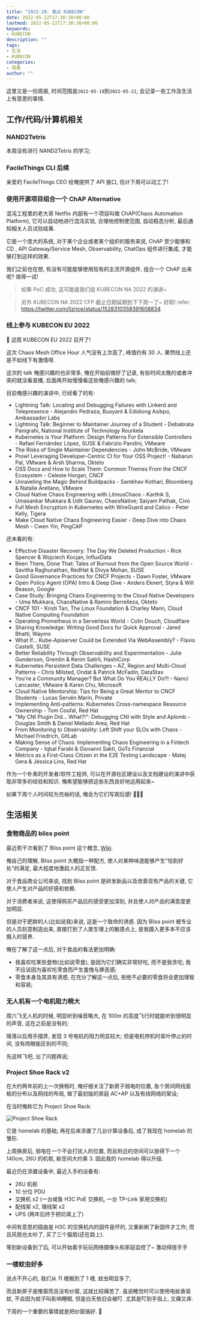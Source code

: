 ```yaml
---
title: "2022-20: 喜迎 KUBECON"
date: 2022-05-22T17:30:38+08:00
lastmod: 2022-05-22T17:30:38+08:00
keywords: 
- KUBECON
description: ""
tags:
- 生活
- KUBECON
categories:
- 周报
author: ""
---
```


这里又是一份周报, 时间范围是`2022-05-18`到`2022-05-22`, 会记录一些工作及生活上有意思的事情.

## 工作/代码/计算机相关

### NAND2Tetris

本周没有进行 NAND2Tetris 的学习;

### FacileThings CLI 后续

亲爱的 FacileThings CEO 给俺提供了 API 接口, 估计下周可以动工了!

### 使用开源项目组合一个 ChAP Alternative

混沌工程里的老大哥 Netflix 内部有一个项目叫做 ChAP(Chaos Automation Platform), 它可以自动地进行混沌实验, 合理地控制使范围, 自动稳态分析, 最后通知相关人员试验结果.

它是一个庞大的系统, 对于某个企业或者某个组织的服务来说, ChAP 至少能够和 CD , API Gateway/Service Mesh, Observability, ChatOps 组件进行集成, 才能够打到这样的效果.

我们之前也在想, 有没有可能能够使用现有的主流开源组件, 组合一个 ChAP 出来呢? 值得一试!

> 如果 PoC 成功, 这可能是我们组 KUBECON NA 2022 的演讲~

> 另外 KUBECON NA 2022 CFP 截止日期延期到下下周一了~ 好耶! refer: https://twitter.com/lizrice/status/1528310359391608834

### 线上参与 KUBECON EU 2022

🎉 这周 KUBECON EU 2022 召开了!

这次 Chaos Mesh Office Hour 人气没有上次高了, 峰值约有 30 人. 果然线上还是不如线下有激情呀.

这次的 talk 俺感兴趣的也非常多, 俺在开始前做好了记录, 有些时间太晚的或者冲突的就没看直播, 后面再开始慢慢看这些俺感兴趣的 talk;

目前俺感兴趣的演讲中, 已经看了的有:

- Lightning Talk: Locating and Debugging Failures with Linkerd and Telepresence - Alejandro Pedraza, Buoyant & Edidiong Asikpo, Ambassador Labs
- Lightning Talk: Beginner to Maintainer Journey of a Student - Debabrata Panigrahi, National Institute of Technology Rourkela
- Kubernetes is Your Platform: Design Patterns For Extensible Controllers - Rafael Fernández López, SUSE & Fabrizio Pandini, VMware
- The Risks of Single Maintainer Dependencies - John McBride, VMware
- Prow! Leveraging Developer-Centric CI for Your OSS Project! - Nabarun Pal, VMware & Arsh Sharma, Okteto
- OSS Docs and How to Scale Them: Common Themes From the CNCF Ecosystem - Celeste Horgan, CNCF
- Unraveling the Magic Behind Buildpacks - Sambhav Kothari, Bloomberg & Natalie Arellano, VMware
- Cloud Native Chaos Engineering with LitmusChaos - Karthik S, Umasankar Mukkara & Udit Gaurav, ChaosNative; Saiyam Pathak, Civo
- Full Mesh Encryption in Kubernetes with WireGuard and Calico - Peter Kelly, Tigera
- Make Cloud Native Chaos Engineering Easier - Deep Dive into Chaos Mesh - Cwen Yin, PingCAP

还未看的有:

- Effective Disaster Recovery: The Day We Deleted Production - Rick Spencer & Wojciech Kocjan, InfluxData
- Been There, Done That: Tales of Burnout from the Open Source World - Savitha Raghunathan, RedHat & Divya Mohan, SUSE
- Good Governance Practices for CNCF Projects - Dawn Foster, VMware
- Open Policy Agent (OPA) Intro & Deep Dive - Anders Eknert, Styra & Will Beason, Google
- Case Study: Bringing Chaos Engineering to the Cloud Native Developers - Uma Mukkara, ChaosNative & Ramiro Berrelleza, Okteto
- CNCF 101 - Kristi Tan, The Linux Foundation & Charley Mann, Cloud Native Computing Foundation
- Operating Prometheus in a Serverless World - Colin Douch, Cloudflare
- Sharing Knowledge: Writing Good Docs for Quick Approval - Jared Bhatti, Waymo
- What If... Kube-Apiserver Could be Extended Via WebAssembly? - Flavio Castelli, SUSE
- Better Reliability Through Observability and Experimentation - Julie Gunderson, Gremlin & Kerim Satirli, HashiCorp
- Kubernetes Persistent Data Challenges – AZ, Region and Multi-Cloud Patterns - Chris Milsted, Ondat & Patrick McFadin, DataStax
- You're a Community Manager? But What Do You REALLY Do?! - Nanci Lancaster, VMware & Karen Chu, Microsoft
- Cloud Native Mentorship: Tips for Being a Great Mentor to CNCF Students - Lucas Servén Marín, Private
- Implementing Anti-patterns: Kubernetes Cross-namespace Resource Ownership - Tom Coufal, Red Hat
- "My CNI Plugin Did… What?!": Debugging CNI with Style and Aplomb - Douglas Smith & Daniel Mellado Area, Red Hat
- From Monitoring to Observability: Left Shift your SLOs with Chaos - Michael Friedrich, GitLab
- Making Sense of Chaos: Implementing Chaos Engineering in a Fintech Company - Iqbal Farabi & Giovanni Sakti, GoTo Financial
- Metrics as a First-Class Citizen in the E2E Testing Landscape - Matej Gera & Jéssica Lins, Red Hat

作为一个朴素的开发者/软件工程师, 可以在开源社区建设以及文档建设的演讲中获取非常多的经验和知识. 俺希望能够把这些东西良好地运用起来~

如果下周个人时间较为充裕的话, 俺会为它们写观后感! 🤩🤩🤩

## 生活相关

### 食物商品的 bliss point

最近若干次看到了 Bliss point 这个概念, [Wiki](https://en.wikipedia.org/wiki/Bliss_point_(food)).

俺自己的理解, Bliss point 大概指一种配方, 使人对某种味道能够产生"恰到好处"的满足, 最大程度地激起人的正反馈.

对于食品商业公司来说, 找到 Bliss point 是研发新品以及改善现有产品的关键, 它使人产生对产品的好感和依赖.

对于消费者来说, 这使得购买产品后的感受更加深刻, 并且使人对产品的满意度更加明显.

但是对于肥胖的人(比如说我)来说, 这是一个致命的诱惑. 因为 Bliss point 被专业的人员刻意制造出来, 直接打到了人类生理上的敏感点上, 是我摄入更多本不应该摄入的营养.

俺在了解了这一点后, 对于食品的看法更加明确:

- 我喜欢吃某些食物(比如说零食), 是因为它们确实非常好吃, 而不是我贪吃; 我不应该因为喜欢吃零食而产生羞愧与罪恶感;
- 零食本身及其具有诱惑, 在充分了解这一点后, 拒绝不必要的零食将会更加理智和容易;

### 无人机有一个电机阻力稍大

周六飞无人机的时候, 明显听到噪音略大, 在 100m 的高度飞行时就能听到很明显的声音, 这在之前是没有的;

降落以后用手摆弄, 发现 3 号电机的阻力明显较大; 但是电机停机时桨叶停止的时间, 没有肉眼能区别的不同;

先这样飞吧, 出了问题再说;

### Project Shoe Rack v2

在大约两年前的上一次换租时, 俺仔细关注了新房子弱电的位置, 各个房间网线面板的分布以及网线的布局, 做了最初版的家庭 AC+AP 以及有线网络的架设;

在当时俺称它为 Project Shoe Rack:

![Project Shoe Rack](./assets/project-shoe-rack.png)

它是 homelab 的基础; 再在后来添置了几台计算设备后, 成了我现在 homelab 的雏形.

上周换房后, 弱电在一个不会打扰人的位置, 而且附近的空间可以放得下一个 140cm, 26U 的机柜, 新空间大约乘 3. 因此我的 homelab 得以升级.

最近仍在添置设备中, 最近入手的设备有:

- 26U 机柜
- 10 分位 PDU
- 交换机 x2 (一台咸鱼 H3C PoE 交换机, 一台 TP-Link 家用交换机)
- 配线架 x2, 理线架 x2
- UPS (两年后终于把坑填上了)

中间有意思的插曲是 H3C 的交换机内的固件是坏的, 又重新刷了新固件才工作; 而且风扇也太吵了, 买了三个猫扇(还在路上).

等到新设备到了后, 可以开始着手玩玩网络摄像头和家庭监控了~ 激动得搓手手

### 一楼蚊虫好多

说点不开心的, 我们从 11 楼搬到了 1 楼, 蚊虫明显多了;

而且新房子是推窗而且没有纱窗, 这就比较痛苦了. 虽说睡觉时可以使用电蚊香驱蚊, 不会因为蚊子叫影响睡眠, 但是白天依旧会被叮. 尤其是叮到手指上, 又痛又痒.

下周的一个重要的事情就是把纱窗搞好. 🤪
